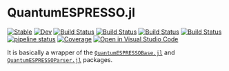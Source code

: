 # QuantumESPRESSO.jl

[![Stable](https://img.shields.io/badge/docs-stable-blue.svg)](https://MineralsCloud.github.io/QuantumESPRESSO.jl/stable)
[![Dev](https://img.shields.io/badge/docs-dev-blue.svg)](https://MineralsCloud.github.io/QuantumESPRESSO.jl/dev)
[![Build Status](https://github.com/MineralsCloud/QuantumESPRESSO.jl/workflows/CI/badge.svg)](https://github.com/MineralsCloud/QuantumESPRESSO.jl/actions)
[![Build Status](https://ci.appveyor.com/api/projects/status/github/MineralsCloud/QuantumESPRESSO.jl?svg=true)](https://ci.appveyor.com/project/singularitti/QuantumESPRESSO-jl)
[![Build Status](https://cloud.drone.io/api/badges/MineralsCloud/QuantumESPRESSO.jl/status.svg)](https://cloud.drone.io/MineralsCloud/QuantumESPRESSO.jl)
[![Build Status](https://api.cirrus-ci.com/github/MineralsCloud/QuantumESPRESSO.jl.svg)](https://cirrus-ci.com/github/MineralsCloud/QuantumESPRESSO.jl)
[![pipeline status](https://gitlab.com/singularitti/QuantumESPRESSO.jl/badges/master/pipeline.svg)](https://gitlab.com/singularitti/QuantumESPRESSO.jl/-/pipelines)
[![Coverage](https://codecov.io/gh/MineralsCloud/QuantumESPRESSO.jl/branch/master/graph/badge.svg)](https://codecov.io/gh/MineralsCloud/QuantumESPRESSO.jl)
[![Open in Visual Studio Code](https://open.vscode.dev/badges/open-in-vscode.svg)](https://open.vscode.dev/organization/repository)

It is basically a wrapper of the [`QuantumESPRESSOBase.jl`](https://github.com/MineralsCloud/QuantumESPRESSOBase.jl)
and [`QuantumESPRESSOParser.jl`](https://github.com/MineralsCloud/QuantumESPRESSOParser.jl)
packages.
